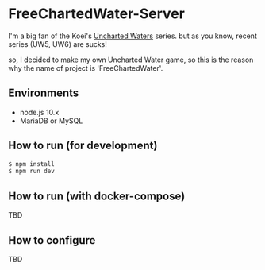 # FreeChartedWater-Server
I'm a big fan of the Koei's [Uncharted Waters](https://en.wikipedia.org/wiki/Uncharted_Waters) series. but as you know, recent series (UW5, UW6) are sucks!


so, I decided to make my own Uncharted Water game, so this is the reason why the name of project is 'FreeChartedWater'.

## Environments
- node.js 10.x
- MariaDB or MySQL

## How to run (for development)
```bash
$ npm install
$ npm run dev
```

## How to run (with docker-compose)
TBD

## How to configure
TBD